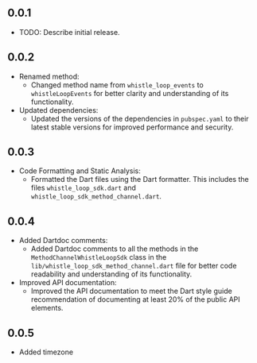 ## 0.0.1

* TODO: Describe initial release.

## 0.0.2

* Renamed method:
    - Changed method name from `whistle_loop_events` to `whistleLoopEvents` for better clarity and understanding of its functionality.
* Updated dependencies:
    - Updated the versions of the dependencies in `pubspec.yaml` to their latest stable versions for improved performance and security.

## 0.0.3

* Code Formatting and Static Analysis:
  - Formatted the Dart files using the Dart formatter. This includes the files `whistle_loop_sdk.dart` and `whistle_loop_sdk_method_channel.dart`.

## 0.0.4

* Added Dartdoc comments:
  - Added Dartdoc comments to all the methods in the `MethodChannelWhistleLoopSdk` class in the `lib/whistle_loop_sdk_method_channel.dart` file for better code readability and understanding of its functionality.
* Improved API documentation:
  - Improved the API documentation to meet the Dart style guide recommendation of documenting at least 20% of the public API elements.

## 0.0.5

* Added timezone

